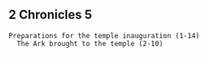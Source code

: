 ## 2 Chronicles 5

```
Preparations for the temple inauguration (1-14)
  The Ark brought to the temple (2-10)
```

